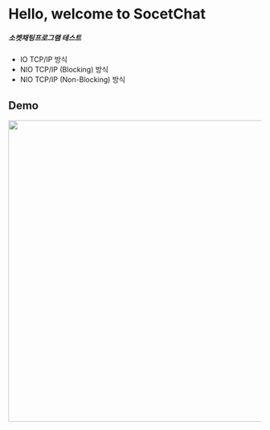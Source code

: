 # Hello, welcome to SocetChat

<h5>소켓채팅프로그램 테스트</h5>
<ul>
  <li>IO TCP/IP 방식</li>
<li>NIO TCP/IP (Blocking) 방식</li>
<li>NIO TCP/IP (Non-Blocking) 방식</li>  
</ul>


## Demo  
<img width="800" height="600" alt="" src="https://user-images.githubusercontent.com/19817832/60806023-d91d2400-a1bc-11e9-890d-62616473de71.gif"/>
